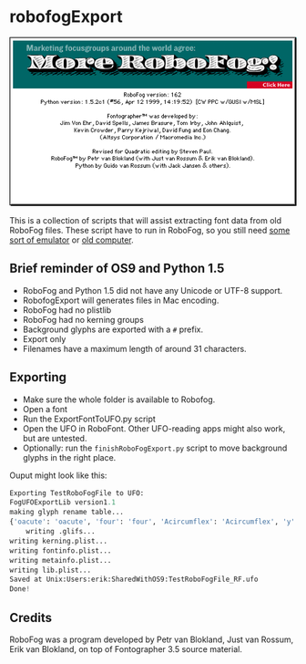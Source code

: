 # robofogExport

![RoboFog About Screen](./aboutRoboFog.png)

This is a collection of scripts that will assist extracting font data from old RoboFog files. These script have to run in RoboFog, so you still need [some sort of emulator](http://sheepshaver.cebix.net) or [old computer](https://en.wikipedia.org/wiki/Mac_OS_9).

## Brief reminder of OS9 and Python 1.5

* RoboFog and Python 1.5 did not have any Unicode or UTF-8 support.
* RobofogExport will generates files in Mac encoding.
* RoboFog had no plistlib
* RoboFog had no kerning groups
* Background glyphs are exported with a `#` prefix. 
* Export only
* Filenames have a maximum length of around 31 characters.

## Exporting

* Make sure the whole folder is available to Robofog.
* Open a font
* Run the ExportFontToUFO.py script
* Open the UFO in RoboFont. Other UFO-reading apps might also work, but are untested.
* Optionally: run the `finishRoboFogExport.py` script to move background glyphs in the right place.

Ouput might look like this:
```python
Exporting TestRoboFogFile to UFO:
FogUFOExportLib version1.1
making glyph rename table...
{'oacute': 'oacute', 'four': 'four', 'Acircumflex': 'Acircumflex', 'y': 'y', 'fi': 'fi', 'fl': 'fl', 'u': 'u', 'q': 'q', 'm': 'm', 'thorn': 'thorn', 'i': 'i', 'onesuperior': 'onesuperior', 'e': 'e', 'Ograve': 'Ograve', 'a': 'a', 'grave': 'grave', 'oslash': 'oslash', 'dieresis': 'dieresis', 'Eth': 'Eth', 'eacute': 'eacute', 'multiply': 'multiply', 'U': 'U', 'infinity': 'infinity', 'ucircumflex': 'ucircumflex', 'Q': 'Q', 'aacute': 'aacute', 'M': 'M', 'numbersign': 'numbersign', 'onehalf': 'onehalf', 'approxequal': 'approxequal', 'E': 'E', 'quotedbl': 'quotedbl', 'A': 'A', 'bracketright': 'bracketright', 'Omega': 'Omega', 'quotedblbase': 'quotedblbase', 'yacute': 'yacute', 'hyphen': 'hyphen', 'oe': 'oe', 'percent': 'percent', 'six': 'six', 'question': 'question', 'periodcentered': 'periodcentered', 'florin': 'florin', 'LF': 'LF', 'guillemotleft': 'guillemotleft', 'Lslash': 'Lslash', 'at': 'at', 'Ucircumflex': 'Ucircumflex', 'ugrave': 'ugrave', 'currency': 'currency', 'quoteleft': 'quoteleft', 'backslash': 'backslash', 'brokenbar': 'brokenbar', 'semicolon': 'semicolon', 'ae': 'ae', 'seven': 'seven', 'braceright': 'braceright', 'questiondown': 'questiondown', 'minus': 'minus', 'idieresis': 'idieresis', 'z': 'z', 'v': 'v', 'emdash': 'emdash', 'nine': 'nine', 'r': 'r', 'udieresis': 'udieresis', 'n': 'n', 'circumflex': 'circumflex', 'j': 'j', 'cedilla': 'cedilla', 'ordmasculine': 'ordmasculine', 'f': 'f', 'CR': 'CR', 'b': 'b', 'greaterequal': 'greaterequal', 'igrave': 'igrave', 'breve': 'breve', 'Z': 'Z', 'asciicircum': 'asciicircum', 'I': 'I', 'bracketleft': 'bracketleft', 'R': 'R', 'threequarters': 'threequarters', 'N': 'N', 'daggerdbl': 'daggerdbl', 'Ydieresis': 'Ydieresis', 'J': 'J', 'registered': 'registered', 'sterling': 'sterling', 'F': 'F', 'iacute': 'iacute', 'B': 'B', 'tilde': 'tilde', 'yen': 'yen', 'scaron': 'scaron', 'pi': 'pi', 'lslash': 'lslash', 'greater': 'greater', 'Delta': 'Delta', 'fraction': 'fraction', 'NUL': 'NUL', 'cent': 'cent', 'three': 'three', 'trademark': 'trademark', 'Ccedilla': 'Ccedilla', 'partialdiff': 'partialdiff', 'eight': 'eight', 'Ecircumflex': 'Ecircumflex', 'parenleft': 'parenleft', 'hungarumlaut': 'hungarumlaut', 'ring': 'ring', 'summation': 'summation', 'Thorn': 'Thorn', 'colon': 'colon', 'asciitilde': 'asciitilde', 'ampersand': 'ampersand', 'nbspace': 'nbspace', 'one': 'one', 'ntilde': 'ntilde', 'period': 'period', 'integral': 'integral', 'ocircumflex': 'ocircumflex', 'radical': 'radical', 'divide': 'divide', 'dagger': 'dagger', 'Egrave': 'Egrave', 'Y': 'Y', 'threesuperior': 'threesuperior', 'eth': 'eth', 'Aring': 'Aring', 'w': 'w', 'plus': 'plus', 's': 's', 'Edieresis': 'Edieresis', 'guilsinglright': 'guilsinglright', 'US': 'US', 'equal': 'equal', 'guilsinglleft': 'guilsinglleft', 'k': 'k', 'degree': 'degree', 'ogonek': 'ogonek', 'g': 'g', 'quoteright': 'quoteright', 'c': 'c', 'apple': 'apple', 'exclam': 'exclam', 'acircumflex': 'acircumflex', 'W': 'W', 'caron': 'caron', 'S': 'S', 'O': 'O', 'bullet': 'bullet', 'Igrave': 'Igrave', 'K': 'K', 'product': 'product', 'G': 'G', 'zcaron': 'zcaron', 'mu': 'mu', 'C': 'C', 'Oslash': 'Oslash', 'dotaccent': 'dotaccent', 'o': 'o', 'ellipsis': 'ellipsis', 'lessequal': 'lessequal', 'atilde': 'atilde', 'slash': 'slash', 'twosuperior': 'twosuperior', 'onequarter': 'onequarter', 'endash': 'endash', 'macron': 'macron', 'section': 'section', 'odieresis': 'odieresis', 'space': 'space', 'Odieresis': 'Odieresis', 'germandbls': 'germandbls', 'Adieresis': 'Adieresis', 'egrave': 'egrave', 'braceleft': 'braceleft', 'Scaron': 'Scaron', 'quotesingle': 'quotesingle', 'asterisk': 'asterisk', 'agrave': 'agrave', 'DEL': 'DEL', 'zero': 'zero', 'HT': 'HT', 'Otilde': 'Otilde', 'H': 'H', 'adieresis': 'adieresis', 'Ugrave': 'Ugrave', 'Idieresis': 'Idieresis', 'ordfeminine': 'ordfeminine', 'parenright': 'parenright', 'exclamdown': 'exclamdown', 'x': 'x', 't': 't', 'p': 'p', 'logicalnot': 'logicalnot', 'l': 'l', 'V': 'V', 'Oacute': 'Oacute', 'OE': 'OE', 'h': 'h', 'd': 'd', 'bar': 'bar', 'acute': 'acute', 'Udieresis': 'Udieresis', 'DC1': 'DC1', 'DC3': 'DC3', 'DC2': 'DC2', 'DC4': 'DC4', 'X': 'X', 'underscore': 'underscore', 'T': 'T', 'five': 'five', 'Ocircumflex': 'Ocircumflex', 'Zcaron': 'Zcaron', 'P': 'P', 'L': 'L', 'ydieresis': 'ydieresis', 'uacute': 'uacute', 'D': 'D', 'ecircumflex': 'ecircumflex', 'guillemotright': 'guillemotright', 'Iacute': 'Iacute', 'Eacute': 'Eacute', 'quotesinglbase': 'quotesinglbase', 'notequal': 'notequal', 'otilde': 'otilde', 'DLE': 'DLE', 'RS': 'RS', 'copyright': 'copyright', 'two': 'two', 'quotedblright': 'quotedblright', 'AE': 'AE', 'Aacute': 'Aacute', 'ccedilla': 'ccedilla', 'quotedblleft': 'quotedblleft', 'perthousand': 'perthousand', 'Atilde': 'Atilde', 'paragraph': 'paragraph', 'Yacute': 'Yacute', 'comma': 'comma', 'dotlessi': 'dotlessi', 'Ntilde': 'Ntilde', 'lozenge': 'lozenge', 'edieresis': 'edieresis', 'Agrave': 'Agrave', 'dollar': 'dollar', 'icircumflex': 'icircumflex', 'ograve': 'ograve', 'less': 'less', 'Icircumflex': 'Icircumflex', 'aring': 'aring', 'plusminus': 'plusminus', 'Uacute': 'Uacute'}
	writing .glifs...
writing kerning.plist...
writing fontinfo.plist...
writing metainfo.plist...
writing lib.plist...
Saved at Unix:Users:erik:SharedWithOS9:TestRoboFogFile_RF.ufo
Done!
```

## Credits

RoboFog was a program developed by Petr van Blokland, Just van Rossum, Erik van Blokland, on top of Fontographer 3.5 source material.
